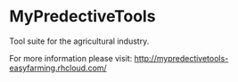 MyPredectiveTools
=================

Tool suite for the agricultural industry.

For more information please visit: http://mypredectivetools-easyfarming.rhcloud.com/
